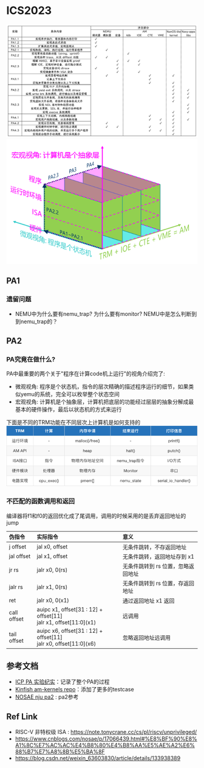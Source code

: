 # ICS2023

![](roadmap_light.png)
![](pa-concept.png)

## PA1

###  遗留问题

+ NEMU中为什么要有nemu_trap? 为什么要有monitor? NEMU中是怎么判断到到nemu_trap的？

## PA2

### PA究竟在做什么?

PA中最重要的两个关于"程序在计算code机上运行"的视角介绍完了:

+ 微观视角: 程序是个状态机，指令的层次精确的描述程序运行的细节，如果类似yemu的系统，完全可以枚举整个状态空间
+ 宏观视角: 计算机是个抽象层，计算机把底层的功能经过层层的抽象分解成最基本的硬件操作，最后以状态机的方式来运行

下面是不同的TRM功能在不同层次上计算机是如何支持的
![](TRM_abstract_level.png)

### 不匹配的函数调用和返回

编译器将f1和f0的返回优化成了尾调用，调用的时候采用的是丢弃返回地址的jump


| 伪指令         | 实际指令                                                                   | 意义                   |
|:------------|:-----------------------------------------------------------------------|:---------------------|
| j offset    | jal x0, offset                                                         | 无条件跳转，不存返回地址         |
| jal offset  | jal x1, offset                                                         | 无条件跳转，返回地址存到 x1      |
| jr rs       | jalr x0, 0(rs)                                                         | 无条件跳转到 rs 位置，忽略返回地址  |
| jalr rs     | jalr x1, 0(rs)                                                         | 无条件跳转到 rs 位置，存返回地址   |
| ret         | jalr x0, 0(x1)                                                         | 通过返回地址 x1 返回         |
| call offset | auipc x1, offset[31 : 12] + offset[11]<br/>jalr x1, offset\[11:0](x1)  | 远调用                  |
| tail offset | auipc x6, offset[31 : 12] + offset[11]<br/>jalr x0, offset\[11:0](x6)  | 忽略返回地址远调用            |


## 参考文档

+ [ICP PA 实验纪实](https://note.tonycrane.cc/cs/system/pa/)：记录了整个PA的过程
+ [Kinfish am-kernels repo](https://github.com/Kingfish404/am-kernels)：添加了更多的testcase
+ [NOSAE nju pa2](https://www.cnblogs.com/nosae/p/17066439.html#%E5%9F%BA%E7%A1%80%E8%AE%BE%E6%96%BD2) : pa2参考

## Ref Link

+ RISC-V 非特权级 ISA : https://note.tonycrane.cc/cs/pl/riscv/unprivileged/
+ https://www.cnblogs.com/nosae/p/17066439.html#%E8%BF%90%E8%A1%8C%E7%AC%AC%E4%B8%80%E4%B8%AA%E5%AE%A2%E6%88%B7%E7%A8%8B%E5%BA%8F
+ https://blog.csdn.net/weixin_63603830/article/details/133938389